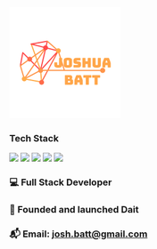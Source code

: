 
![Header](https://github.com/Josh-Batt/Josh-Batt/blob/main/Logo3.png "Header")

<!--
**Josh-Batt/Josh-Batt** is a ✨ _special_ ✨ repository because its `README.md` (this file) appears on your GitHub profile.

Here are some ideas to get you started:

- 🔭 I’m currently working on ...
- 🌱 I’m currently learning ...
- 👯 I’m looking to collaborate on ...
- 🤔 I’m looking for help with ...
- 💬 Ask me about ...
- 📫 How to reach me: ...
- 😄 Pronouns: ...
- ⚡ Fun fact: ...
-->

### Tech Stack

![]([https://img.shields.io/badge/Language-Python-informational?style=flat&logo=<LOGO_NAME>&logoColor=white&color=2bbc8a](https://img.shields.io/badge/Flutter-2b83e2))     ![]([https://img.shields.io/badge/Library-Pandas-informational?style=flat&logo=<LOGO_NAME>&logoColor=white&color=blue](https://img.shields.io/badge/Python-ffd700))     ![](https://img.shields.io/badge/Library-Numpy-informational?style=flat&logo=<LOGO_NAME>&logoColor=white&color=blue)     ![](https://img.shields.io/badge/Library-Scikit-informational?style=flat&logo=<LOGO_NAME>&logoColor=white&color=blue)     ![](https://img.shields.io/badge/Editor-VSCode-informational?style=flat&logo=<LOGO_NAME>&logoColor=white&color=orange)

### 💻 Full Stack Developer

### 🚀 Founded and launched Dait

### 📬 Email: josh.batt@gmail.com
